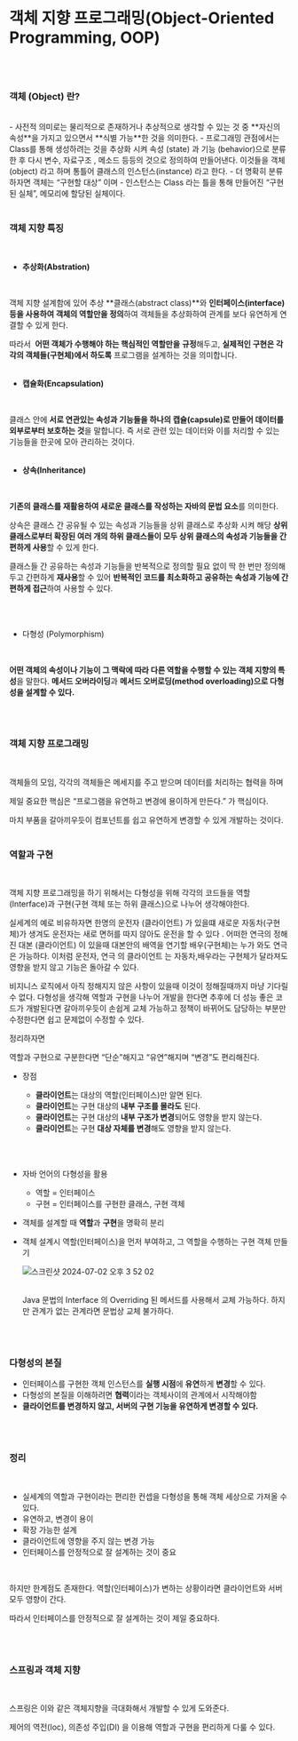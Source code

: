 # 객체 지향 프로그래밍(Object-Oriented Programming, OOP)

<br/>
<br/>

### 객체 (Object) 란?

<br/>
- 사전적 의미로는 물리적으로 존재하거나 추상적으로 생각할 수 있는 것 중 **자신의 속성**을 가지고 있으면서 **식별 가능**한 것을 의미한다.
- 프로그래밍 관점에서는 Class를 통해 생성하려는 것을 추상화 시켜 속성 (state) 과 기능 (behavior)으로 분류한 후 다시 변수, 자료구조 , 메소드 등등의 것으로 정의하여 만들어낸다. 이것들을 객체(object) 라고 하며 통틀어 클래스의 인스턴스(instance) 라고 한다.
- 더 명확히 분류하자면 객체는 “구현할 대상” 이며
- 인스턴스는 Class 라는 틀을 통해 만들어진 “구현된 실체”, 메모리에 할당된 실체이다.
<br/>
<br/>

### 객체 지향 특징

<br/>

- **추상화(Abstration)**

<br/>

객체 지향 설계함에 있어 추상 **클래스(abstract class)**와 **인터페이스(interface) 등을 사용하여 객체의 역할만을 정의**하여 객체들을 추상화하여 관계를 보다 유연하게 연결할 수 있게 한다.

따라서  **어떤 객체가 수행해야 하는 핵심적인 역할만을** **규정**해두고, **실제적인 구현은 각각의 객체들(구현체)에서 하도록** 프로그램을 설계하는 것을 의미합니다.
<br/>
<br/>

- **캡슐화(Encapsulation)**

<br/>

클래스 안에 **서로 연관있는 속성과 기능들을 하나의 캡슐(capsule)로 만들어 데이터를 외부로부터 보호하는 것**을 말합니다. 즉 서로 관련 있는 데이터와 이를 처리할 수 있는 기능들을 한곳에 모아 관리하는 것이다.
<br/>
<br/>

- **상속(Inheritance)**

<br/>

**기존의 클래스를 재활용하여 새로운 클래스를 작성하는 자바의 문법 요소**를 의미한다.

상속은 클래스 간 공유될 수 있는 속성과 기능들을 상위 클래스로 추상화 시켜 해당 **상위 클래스로부터 확장된 여러 개의 하위 클래스들이 모두 상위 클래스의 속성과 기능들을 간편하게 사용**할 수 있게 한다.

클래스들 간 공유하는 속성과 기능들을 반복적으로 정의할 필요 없이 딱 한 번만 정의해두고 간편하게 **재사용**할 수 있어 **반복적인 코드를 최소화하고 공유하는 속성과 기능에 간편하게 접근**하여 사용할 수 있다.

<br/>
<br/>

- 다형성 (Polymorphism)

<br/>

**어떤 객체의 속성이나 기능이 그 맥락에 따라 다른 역할을 수행할 수 있는 객체 지향의 특성**을 말한다. **메서드 오버라이딩**과 **메서드 오버로딩(method overloading)으로 다형성을 설계할 수 있다.**

<br/>
<br/>

### 객체 지향 프로그래밍

<br/>

객체들의 모임, 각각의 객체들은 메세지를 주고 받으며 데이터를 처리하는 협력을 하며

제일 중요한 핵심은 “프로그램을 유연하고 변경에 용이하게 만든다.” 가 핵심이다.

마치 부품을 갈아끼우듯이 컴포넌트를 쉽고 유연하게 변경할 수 있게 개발하는 것이다.
<br/>
<br/>

### 역할과 구현

<br/>

객체 지향 프로그래밍을 하기 위해서는 다형성을 위해 각각의 코드들을 역할(Interface)과 구현(구현 객체 또는 하위 클래스)으로 나누어 생각해야한다.

실세계의 예로 비유하자면 한명의 운전자 (클라이언트) 가 있을떄 새로운 자동차(구현체)가 생겨도 운전자는 새로 면허를 따지 않아도 운전을 할 수 있다 . 어떠한 연극의 정해진 대본 (클라이언트) 이 있을때 대본안의 배역을 연기할 배우(구현체)는 누가 와도 연극은 가능하다. 이처럼 운전자, 연극 의 클라이언트 는 자동차,배우라는 구현체가 달라져도 영향을 받지 않고 기능은 돌아갈 수 있다.

비지니스 로직에서 아직 정해지지 않은 사항이 있을때 이것이 정해질때까지 마냥 기다릴 수 없다. 다형성을 생각해 역할과 구현을 나누어 개발을 한다면 추후에 더 성능 좋은 코드가 개발된다면 갈아끼우듯이 손쉽게 교체 가능하고 정책이 바뀌어도 담당하는 부분만 수정한다면 쉽고 문제없이 수정할 수 있다.
<br/>

정리하자면

역할과 구현으로 구분한다면 “단순”해지고 “유연”해지며 “변경”도 편리해진다.
<br/>

- 장점

  - **클라이언트**는 대상의 역할(인터페이스)만 알면 된다.
  - **클라이언트**는 구현 대상의 **내부 구조를 몰라도** 된다.
  - **클라이언트**는 구현 대상의 **내부 구조가 변경**되어도 영향을 받지 않는다.
  - **클라이언트**는 구현 **대상 자체를 변경**해도 영향을 받지 않는다.

<br/>
<br/>

- 자바 언어의 다형성을 활용
  - 역할 = 인터페이스
  - 구현 = 인터페이스를 구현한 클래스, 구현 객체
- 객체를 설계할 때 **역할**과 **구현**을 명확히 분리
- 객체 설계시 역할(인터페이스)을 먼저 부여하고, 그 역할을 수행하는 구현 객체 만들기
  <br/>

  ![스크린샷 2024-07-02 오후 3 52 02](https://github.com/Junjiii/study_records/assets/138355289/b73143a0-85cd-4454-be60-43ae5471da77)

  <br/>
  Java 문법의 Interface 의 Overriding 된 메서드를 사용해서 교체 가능하다.
  하지만 관계가 없는 관계라면 문법상 교체 불가하다.

<br/>
<br/>

### 다형성의 본질

- 인터페이스를 구현한 객체 인스턴스를 **실행 시점**에 **유연**하게 **변경**할 수 있다.
- 다형성의 본질을 이해하려면 **협력**이라는 객체사이의 관계에서 시작해야함
- **클라이언트를 변경하지 않고, 서버의 구현 기능을 유연하게 변경할 수 있다.**

<br/>
<br/>

### 정리

<br/>

- 실세계의 역할과 구현이라는 편리한 컨셉을 다형성을 통해 객체 세상으로 가져올 수 있다.
- 유연하고, 변경이 용이
- 확장 가능한 설계
- 클라이언트에 영향을 주지 않는 변경 가능
- 인터페이스를 안정적으로 잘 설계하는 것이 중요

<br/>

하지만 한계점도 존재한다. 역할(인터페이스)가 변하는 상황이라면 클라이언트와 서버 모두 영향이 간다.

따라서 인터페이스를 안정적으로 잘 설계하는 것이 제일 중요하다.

<br/>
<br/>

### 스프링과 객체 지향

<br/>

스프링은 이와 같은 객체지향을 극대화해서 개발할 수 있게 도와준다.

제어의 역전(Ioc), 의존성 주입(DI) 을 이용해 역할과 구현을 편리하게 다룰 수 있다.
